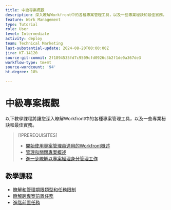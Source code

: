 ```yaml
---
title: 中級專案概觀
description: 深入瞭解Workfront中的各種專案管理工具，以及一些專業秘訣和最佳實務。
feature: Work Management
type: Tutorial
role: User
level: Intermediate
activity: deploy
team: Technical Marketing
last-substantial-update: 2024-08-20T00:00:00Z
jira: KT-14120
source-git-commit: 2f1894535fd7c9509cfd0926c3b2f1de0a367de3
workflow-type: tm+mt
source-wordcount: '94'
ht-degree: 18%

---
```



# 中級專案概觀

以下教學課程將讓您深入瞭解Workfront中的各種專案管理工具，以及一些專業秘訣和最佳實務。

>[!PREREQUISITES]
>
>* [開始使用專案管理員適用的Workfront概述](https://experienceleague.adobe.com/?recommended=Workfront-U-1-2022.1.planners)
>* [管理和關閉專案概述](https://experienceleague.adobe.com/?recommended=Workfront-U-1-2022.2.planners)
>* [進一步瞭解以專案經理身分管理工作](https://experienceleague.adobe.com/?recommended=Workfront-U-1-2022.3.planners)

## 教學課程

* [瞭解和管理期限類型和任務限制](/help/manage-work/intermediate-projects/understand-and-manage-duration-types-and-task-constraints.md)
* [瞭解跨專案前置任務](/help/manage-work/intermediate-projects/understand-cross-project-predecessors.md)
* [進階前置任務](/help/manage-work/intermediate-projects/advanced-predecessors.md)
